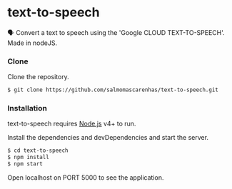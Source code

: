 # text-to-speech
🗣️ Convert a text to speech using the 'Google CLOUD TEXT-TO-SPEECH'. Made in nodeJS.

### Clone
Clone the repository.

```sh
$ git clone https://github.com/salmomascarenhas/text-to-speech.git
```

### Installation
text-to-speech requires [Node.js](https://nodejs.org/) v4+ to run.

Install the dependencies and devDependencies and start the server.

```sh
$ cd text-to-speech
$ npm install
$ npm start
```

Open localhost on PORT 5000 to see the application.
